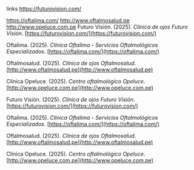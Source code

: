 
links 
https://futurovision.com/

https://oftalima.com/
http://www.oftalmosalud.pe
 http://www.opeluce.com.pe
Futuro Visión. (2025). _Clínica de ojos Futuro Visión_. [https://futurovision.com/](https://futurovision.com/)

Oftalima. (2025). _Clínica Oftalima - Servicios Oftalmológicos Especializados_. [https://oftalima.com/](https://oftalima.com/)

Oftalmosalud. (2025). _Clínica de ojos Oftalmosalud_. [http://www.oftalmosalud.pe](http://www.oftalmosalud.pe)

Clínica Opeluce. (2025). _Centro oftalmológico Opeluce_. [http://www.opeluce.com.pe](http://www.opeluce.com.pe)


Futuro Visión. (2025). _Clínica de ojos Futuro Visión_. [https://futurovision.com/](https://futurovision.com/)

Oftalima. (2025). _Clínica Oftalima - Servicios Oftalmológicos Especializados_. [https://oftalima.com/](https://oftalima.com/)

Oftalmosalud. (2025). _Clínica de ojos Oftalmosalud_. [http://www.oftalmosalud.pe](http://www.oftalmosalud.pe)

Clínica Opeluce. (2025). _Centro oftalmológico Opeluce_. [http://www.opeluce.com.pe](http://www.opeluce.com.pe)
